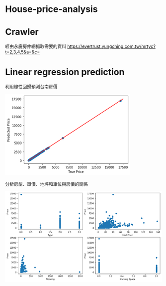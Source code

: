 # House-price-analysis
# Crawler  

經由永慶房仲網抓取需要的資料
https://evertrust.yungching.com.tw/mrtyc?t=2,3,4,5&a=&c=

# Linear regression prediction

利用線性回歸預測台南房價

![image](https://github.com/YuXiangWa/House-price-analysis/blob/master/Prediction.png)

分析房型、單價、地坪和車位與房價的關係

![image](https://github.com/YuXiangWa/House-price-analysis/blob/master/analysis.png)


